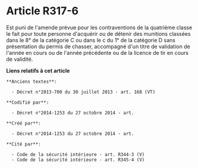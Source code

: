 # Article R317-6

Est puni de l'amende prévue pour les contraventions de la quatrième classe le fait pour toute personne d'acquérir ou de
détenir des munitions classées dans le 8° de la catégorie C ou dans le c du 1° de la catégorie D sans présentation du permis
de chasser, accompagné d'un titre de validation de l'année en cours ou de l'année précédente ou de la licence de tir en cours
de validité.

**Liens relatifs à cet article**

	**Anciens textes**:

	  - Décret n°2013-700 du 30 juillet 2013 - art. 168 (VT)

	**Codifié par**:

	  - Décret n°2014-1253 du 27 octobre 2014 - art.

	**Créé par**:

	  - Décret n°2014-1253 du 27 octobre 2014 - art.

	**Cité par**:

	  - Code de la sécurité intérieure - art. R344-3 (V)
	  - Code de la sécurité intérieure - art. R345-4 (V)

